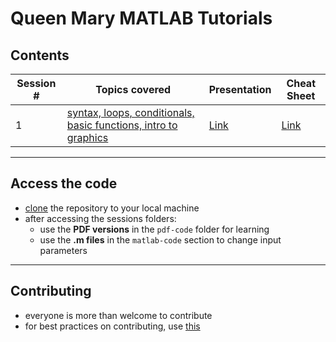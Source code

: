 # Queen Mary MATLAB Tutorials

## Contents

| Session # | Topics covered | Presentation | Cheat Sheet | 
| ------------- | ------------- | ------------- | ------------- | 
| 1 | [syntax, loops, conditionals, basic functions, intro to graphics](https://github.com/mughees-asif/matlab-qmul/tree/master/session1-basics) | [Link](https://github.com/mughees-asif/matlab-qmul/blob/master/session1-basics/session1_powerpoint.pdf) | [Link](https://github.com/mughees-asif/matlab-qmul/blob/master/session1-basics/matlab-basic-functions-reference.pdf) | 

------------------------------------------------

## Access the code

* [clone](https://docs.github.com/en/free-pro-team@latest/github/creating-cloning-and-archiving-repositories/cloning-a-repository#cloning-a-repository-to-github-desktop) the repository to your local machine
* after accessing the sessions folders:
	* use the **PDF versions** in the `pdf-code` folder for learning
	* use the **.m files** in the `matlab-code` section to change input parameters

------------------------------------------------

## Contributing

* everyone is more than welcome to contribute 
* for best practices on contributing, use [this](https://gist.github.com/MarcDiethelm/7303312)
